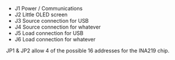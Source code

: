 * J1 Power / Communications
* J2 Little OLED screen
* J3 Source connection for USB
* J4 Source connection for whatever
* J5 Load connection for USB
* J6 Load connection for whatever


JP1 & JP2 allow 4 of the possible 16 addresses for the INA219 chip.

